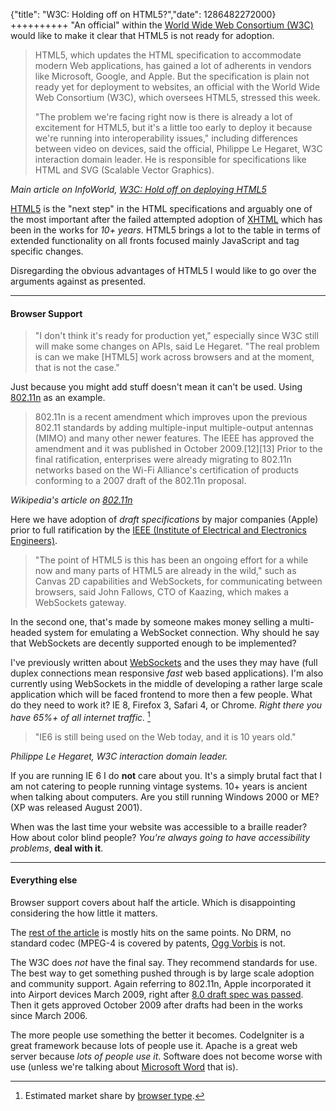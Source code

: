 {"title": "W3C: Holding off on HTML5?","date": 1286482272000}
++++++++++
"An official" within the [World Wide Web Consortium (W3C)](http://www.w3.org/) would like to make it clear that HTML5 is not ready for adoption.

> HTML5, which updates the HTML
> specification to accommodate modern
> Web applications, has gained a lot of
> adherents in vendors like Microsoft,
> Google, and Apple. But the
> specification is plain not ready yet
> for deployment to websites, an
> official with the World Wide Web
> Consortium (W3C), which oversees
> HTML5, stressed this week.
> 
> "The problem we're facing right now is
> there is already a lot of excitement
> for HTML5, but it's a little too early
> to deploy it because we're running
> into interoperability issues,"
> including differences between video on
> devices, said the official, Philippe
> Le Hegaret, W3C interaction domain
> leader. He is responsible for
> specifications like HTML and SVG
> (Scalable Vector Graphics).


<cite>Main article on InfoWorld, [W3C: Hold off on deploying HTML5](http://www.infoworld.com/d/developer-world/w3c-hold-html5-in-websites-041?page=0,0)

[HTML5](http://dev.w3.org/html5/spec/Overview.html) is the "next step" in the HTML specifications and arguably one of the most important after the failed attempted adoption of [XHTML](http://en.wikipedia.org/wiki/XHTML) which has been in the works for *10+ years*. HTML5 brings a lot to the table in terms of extended functionality on all fronts focused mainly JavaScript and tag specific changes. 

Disregarding the obvious advantages of HTML5 I would like to go over the arguments against as presented.

***

#### Browser Support

> "I don't think it's ready for production 
> yet," especially since W3C still will make 
> some changes on APIs, said Le Hegaret. "The
> real problem is can we make [HTML5] work 
> across browsers and at the moment, that is 
> not the case."

Just because you might add stuff doesn't mean it can't be used. Using [802.11n](http://en.wikipedia.org/wiki/IEEE_802.11) as an example.

> 802.11n is a recent amendment which improves upon the previous 802.11
> standards by adding multiple-input
> multiple-output antennas (MIMO) and
> many other newer features. The IEEE
> has approved the amendment and it was
> published in October 2009.[12][13]
> Prior to the final ratification,
> enterprises were already migrating to
> 802.11n networks based on the Wi-Fi Alliance's certification of products
> conforming to a 2007 draft of the
> 802.11n proposal.

<cite>Wikipedia's article on [802.11n](http://en.wikipedia.org/wiki/IEEE_802.11#802.11n)</cite>

Here we have adoption of *draft specifications* by major companies (Apple) prior to full ratification by the [IEEE (Institute of Electrical and Electronics Engineers)](http://www.ieee.org/index.html). 

> "The point of HTML5 is this has been
> an ongoing effort for a while now and
> many parts of HTML5 are already in the
> wild," such as Canvas 2D capabilities
> and WebSockets, for communicating
> between browsers, said John Fallows,
> CTO of Kaazing, which makes a
> WebSockets gateway.

In the second one, that's made by someone makes money selling a multi-headed system for emulating a WebSocket connection. Why should he say that WebSockets are decently supported enough to be implemented? 

I've previously written about [WebSockets](http://joshuakehn.com/blog/view/2/WebSocket-Tutorial-with-Node-js) and the uses they may have (full duplex connections mean responsive *fast* web based applications). I'm also currently using WebSockets in the middle of developing a rather large scale application which will be faced frontend to more then a few people. What do they need to work it? IE 8, Firefox 3, Safari 4, or Chrome. *Right there you have 65%+ of all internet traffic.* [^1]

> "IE6 is still being used on the Web today, and it is 10 years old."

<cite>Philippe Le Hegaret, W3C interaction domain leader.</cite>

If you are running IE 6 I do **not** care about you. It's a simply brutal fact that I am not catering to people running vintage systems. 10+ years is ancient when talking about computers. Are you still running Windows 2000 or ME? (XP was released August 2001). 

When was the last time your website was accessible to a braille reader? How about color blind people? *You're always going to have accessibility problems*, **deal with it**.

***

#### Everything else

Browser support covers about half the article. Which is disappointing considering the how little it matters.

The [rest of the article](http://www.infoworld.com/d/developer-world/w3c-hold-html5-in-websites-041?page=0,1) is mostly hits on the same points. No DRM, no standard codec (MPEG-4 is covered by patents, [Ogg Vorbis](http://en.wikipedia.org/wiki/Vorbis) is not.

The W3C does *not* have the final say. They recommend standards for use. The best way to get something pushed through is by large scale adoption and community support. Again referring to 802.11n, Apple incorporated it into Airport devices March 2009, right after [8.0 draft spec was passed](http://en.wikipedia.org/wiki/IEEE_802.11n-2009). Then it gets approved October 2009 after drafts had been in the works since March 2006. 

The more people use something the better it becomes. CodeIgniter is a great framework because lots of people use it. Apache is a great web server because *lots of people use it*. Software does not become worse with use (unless we're talking about [Microsoft Word](http://en.wikipedia.org/wiki/Software_bloat) that is). 

[^1]: Estimated market share by [browser type](http://marketshare.hitslink.com/browser-market-share.aspx?qprid=2).
